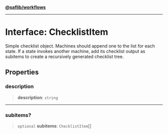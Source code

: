 [**@saflib/workflows**](../index.md)

***

# Interface: ChecklistItem

Simple checklist object. Machines should append one to the list for each
state. If a state invokes another machine, add its checklist output as subitems
to create a recursively generated checklist tree.

## Properties

### description

> **description**: `string`

***

### subitems?

> `optional` **subitems**: `ChecklistItem`[]
